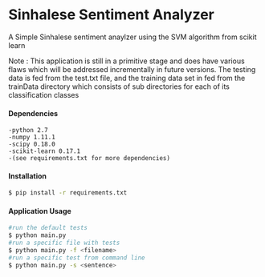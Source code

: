 # Sinhalese Sentiment Analyzer
A Simple Sinhalese sentiment anaylzer using the SVM algorithm from scikit learn

Note : This application is still in a primitive stage and does have various flaws which will be addressed incrementally in future versions.
The testing data is fed from the test.txt file, and the training data set in fed from the trainData directory which consists of sub directories
for each of its classification classes

#### Dependencies
    -python 2.7
    -numpy 1.11.1
    -scipy 0.18.0
    -scikit-learn 0.17.1
    -(see requirements.txt for more dependencies)

#### Installation 

```sh
$ pip install -r requirements.txt
```
#### Application Usage

```sh
#run the default tests
$ python main.py
#run a specific file with tests
$ python main.py -f <filename>
#run a specific test from command line
$ python main.py -s <sentence>
```